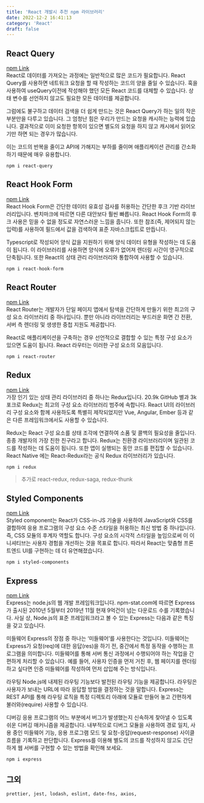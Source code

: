 ```yaml
---
title: 'React 개발시 추천 npm 라이브러리'
date: 2022-12-2 16:41:13
category: 'React'
draft: false
---
```


## React Query 
[npm Link](https://www.npmjs.com/package/react-query)
<br>
React로 데이터를 가져오는 과정에는 일반적으로 많은 코드가 필요합니다. React Query를 사용하면 네트워크 요청을 할 때 작성하는 코드의 양을 줄일 수 있습니다. 훅을 사용하여 useQuery이전에 작성해야 했던 모든 React 코드를 대체할 수 있습니다. 상태 변수를 선언하지 않고도 필요한 모든 데이터를 제공합니다.

그럼에도 불구하고 데이터 검색을 더 쉽게 만드는 것은 React Query가 하는 일의 작은 부분만을 다루고 있습니다. 그 엄청난 힘은 우리가 만드는 요청을 캐시하는 능력에 있습니다. 결과적으로 이미 요청한 항목이 있으면 별도의 요청을 하지 않고 캐시에서 읽어오기만 하면 되는 경우가 많습니다.

이는 코드의 반복을 줄이고 API에 가해지는 부하를 줄이며 애플리케이션 관리를 간소화하기 때문에 매우 유용합니다.
```
npm i react-query
```
## React Hook Form
[npm Link](https://www.npmjs.com/package/react-hook-form)
<br>
React Hook Form은 간단한 데이터 유효성 검사를 허용하는 간단한 후크 기반 라이브러리입니다. 벤치마크에 따르면 다른 대안보다 훨씬 빠릅니다. React Hook Form의 후크 사용은 믿을 수 없을 정도로 자연스러운 느낌을 줍니다. 또한 참조(즉, 제어되지 않는 입력)를 사용하여 필드에서 값을 검색하여 표준 자바스크립트로 만듭니다.

Typescript로 작성되어 양식 값을 지원하기 위해 양식 데이터 유형을 작성하는 데 도움이 됩니다. 이 라이브러리를 사용하면 양식에 오류가 없어져 렌더링 시간이 영구적으로 단축됩니다. 또한 React의 상태 관리 라이브러리와 통합하여 사용할 수 있습니다.
```
npm i react-hook-form
```
## React Router
[npm Link](https://www.npmjs.com/package/react-router)
<br>
React Router는 개발자가 단일 페이지 앱에서 탐색을 간단하게 만들기 위한 최고의 구성 요소 라이브러리 중 하나입니다. 뿐만 아니라 라이브러리는 부드러운 화면 간 전환, 서버 측 렌더링 및 생생한 중첩 지원도 제공합니다.

React로 애플리케이션을 구축하는 경우 선언적으로 결합할 수 있는 특정 구성 요소가 있으면 도움이 됩니다. React 라우터는 이러한 구성 요소의 모음입니다.
```
npm i react-router
```
## Redux
[npm Link](https://www.npmjs.com/package/redux)
<br>
가장 인기 있는 상태 관리 라이브러리 중 하나는 Redux입니다. 20.9k GitHub 별과 3k 포크로 Redux는 최고의 구성 요소 라이브러리 범주에 속합니다. React UI의 라이브러리 구성 요소와 함께 사용하도록 특별히 제작되었지만 Vue, Angular, Ember 등과 같은 다른 프레임워크에서도 사용할 수 있습니다.

Redux는 React 구성 요소를 상태 조각에 연결하여 소품 및 콜백의 필요성을 줄입니다. 종종 개발자의 가장 친한 친구라고 합니다. Redux는 친환경 라이브러리이며 일관된 코드를 작성하는 데 도움이 됩니다. 또한 앱이 실행되는 동안 코드를 편집할 수 있습니다. React Native 에는 React-Redux라는 공식 Redux 라이브러리가 있습니다.
```
npm i redux
```
> 추가로 react-redux, redux-saga, redux-thunk

## Styled Components
[npm Link](https://www.npmjs.com/package/styled-components)
<br>
Styled component는 React가 CSS-in-JS 기술을 사용하여 JavaScript와 CSS를 결합하여 응용 프로그램의 구성 요소 수준 스타일을 허용하는 최신 방법 중 하나입니다. 즉, CSS 모듈의 후계자 역할도 합니다. 구성 요소의 시각적 스타일을 높임으로써 이 이니셔티브는 사용자 경험을 개선하는 것을 목표로 합니다. 따라서 React는 맞춤형 프론트엔드 UI를 구현하는 데 더 유연해졌습니다.
```
npm i styled-components
```

## Express
[npm Link](https://www.npmjs.com/package/express)
<br>
Express는 node.js의 웹 개발 프레임워크입니다. npm-stat.com에 따르면 Express가 출시된 2010년 5월부터 2019년 11월 현재 9억건이 넘는 다운로드 수를 기록했습니다. 사실 상, Node.js의 표준 프레임워크라고 볼 수 있는 Express는 다음과 같은 특징을 갖고 있습니다.

미들웨어
Express의 장점 중 하나는 ‘미들웨어’를 사용한다는 것입니다. 미들웨어는 Express가 요청(req)에 대한 응답(res)을 하기 전, 중간에서 특정 동작을 수행하는 프로그램을 의미합니다. 미들웨어를 통해 서버 통신 과정에서 수행되어야 하는 작업을 간편하게 처리할 수 있습니다. 예를 들어, 사용자 인증을 먼저 거친 후, 웹 페이지를 렌더링 하고 싶다면 인증 미들웨어를 작성하여 먼저 삽입해 주는 방식입니다.

라우팅
Node.js에 내제된 라우팅 기능보다 발전된 라우팅 기능을 제공합니다. 라우팅은 사용자가 보내는 URL에 따라 응답할 방법을 결정하는 것을 말합니다. Express는 REST API를 통해 라우팅 로직을 특정 디렉토리 아래에 모듈로 만들어 놓고 간편하게 불러와(require) 사용할 수 있습니다.

디버깅
응용 프로그램의 어느 부분에서 버그가 발생했는지 신속하게 찾아낼 수 있도록 쉬운 디버깅 매커니즘을 제공합니다. 내부적으로 디버그 모듈을 사용하여 경로 일치, 사용 중인 미들웨어 기능, 응용 프로그램 모드 및 요청-응답(request-response) 사이클 흐름을 기록하고 판단합니다.
Express를 이용해 별도의 코드를 작성하지 않고도 간단하게 웹 서버를 구현할 수 있는 방법을 확인해 보세요.
```
npm i express
```

## 그외
`prettier, jest, lodash, eslint, date-fns, axios, `